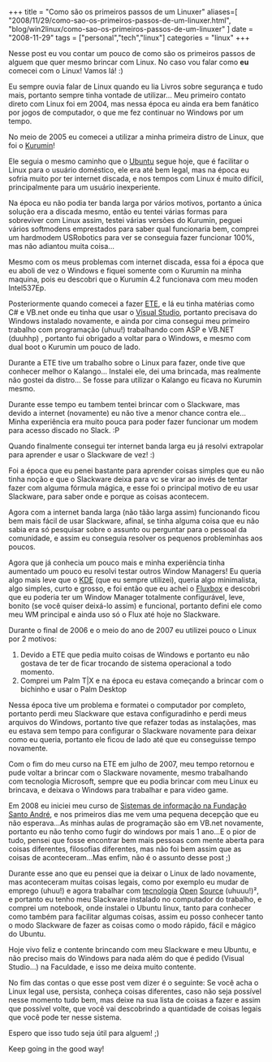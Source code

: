 +++
title = "Como são os primeiros passos de um Linuxer"
aliases=[
  "2008/11/29/como-sao-os-primeiros-passos-de-um-linuxer.html",
  "blog/win2linux/como-sao-os-primeiros-passos-de-um-linuxer"
]
date = "2008-11-29"
tags = ["personal","tech","linux"]
categories = "linux"
+++

Nesse post eu vou contar um pouco de como são os primeiros passos de
alguem que quer mesmo brincar com Linux. No caso vou falar como **eu**
comecei com o Linux! Vamos lá! :)

Eu sempre ouvia falar de Linux quando eu lia Livros sobre segurança e
tudo mais, portanto sempre tinha vontade de utilizar... Meu primeiro
contato direto com Linux foi em 2004, mas nessa época eu ainda era bem
fanático por jogos de computador, o que me fez continuar no Windows
por um tempo.

No meio de 2005 eu comecei a utilizar a minha primeira distro de Linux,
que foi o [Kurumin](http://www.gdhpress.com.br/kurumin/ "Kurumin")!

Ele seguia o mesmo caminho que o [Ubuntu](http://www.ubuntu.com)
segue hoje, que é facilitar o Linux para o usuário
doméstico, ele era até bem legal, mas na época eu sofria muito por ter
internet discada, e nos tempos com Linux é muito difícil,
principalmente para um usuário inexperiente.

Na época eu não podia ter banda larga por vários motivos, portanto a
única solução era a discada mesmo, então eu tentei várias formas para
sobreviver com Linux assim, testei várias versões do Kurumin, peguei
vários softmodens emprestados para saber qual funcionaria bem, comprei
um hardmodem USRobotics para ver se conseguia fazer funcionar 100%,
mas não adiantou muita coisa...

Mesmo com os meus problemas com internet discada, essa foi a época que
eu aboli de vez o Windows e fiquei somente com o Kurumin na minha
maquina, pois eu descobri que o Kurumin 4.2 funcionava com meu moden
Intel537Ep.

Posteriormente quando comecei a fazer
[ETE](http://www.centropaulasouza.sp.gov.br/Ete/Escolas/Metrop_Sao_Paulo/Diadema_ETEC_Diadema.html),
e lá eu tinha matérias como C# e VB.net onde eu tinha que usar o
[Visual Studio](http://msdn.microsoft.com/en-us/vstudio/default.aspx),
portanto precisava do Windows instalado novamente, e
ainda por cima consegui meu primeiro trabalho com programação (uhuu!)
trabalhando com ASP e VB.NET (duuhhp) , portanto fui obrigado a
voltar para o Windows, e mesmo com dual boot o Kurumin um pouco de
lado.

Durante a ETE tive um trabalho sobre o Linux para fazer, onde tive que
conhecer melhor o Kalango... Instalei ele, dei uma brincada, mas
realmente não gostei da distro... Se fosse para utilizar o Kalango eu
ficava no Kurumin mesmo.

Durante esse tempo eu tambem tentei brincar com o Slackware, mas
devido a internet (novamente) eu não tive a menor chance contra
ele... Minha experiência era muito pouca para poder fazer funcionar um
modem para acesso discado no Slack. :P

Quando finalmente consegui ter internet banda larga eu já resolvi
extrapolar para aprender e usar o Slackware de vez! :)

Foi a época que eu penei bastante para aprender coisas simples que eu
não tinha noção e que o Slackware deixa para vc se virar ao invés de
tentar fazer com alguma fórmula mágica, e esse foi o principal motivo
de eu usar Slackware, para saber onde e porque as coisas acontecem.

Agora com a internet banda larga (não tãão larga assim)
funcionando ficou bem mais fácil de usar Slackware, afinal, se tinha
alguma coisa que eu não sabia era só pesquisar sobre o assunto ou
perguntar para o pessoal da comunidade, e assim eu conseguia resolver
os pequenos probleminhas aos poucos.

Agora que já conhecia um pouco mais e minha experiência tinha
aumentado um pouco eu resolvi testar outros Window Managers! Eu queria
algo mais leve que o [KDE](http://www.kde.org/ "KDE official page")
(que eu sempre utilizei), queria algo minimalista, algo simples, curto
e grosso, e foi então que eu achei o [Fluxbox](http://fluxbox.org/)
e descobri que eu poderia ter um Window
Manager totalmente configurável, leve, bonito (se você quiser
deixá-lo assim) e funcional, portanto defini ele como meu WM
principal e ainda uso só o Flux até hoje no Slackware.

Durante o final de 2006 e o meio do ano de 2007 eu utilizei pouco o
Linux por 2 motivos:

1. Devido a ETE que pedia muito coisas de Windows e portanto eu não gostava de ter de ficar trocando de sistema operacional a todo momento.
2. Comprei um Palm T|X e na época eu estava começando a brincar com o bichinho e usar o Palm Desktop

Nessa época tive um problema e formatei o computador por completo,
portanto perdi meu Slackware que estava configuradinho e perdi meus
arquivos do Windows, portanto tive que refazer todas as instalações,
mas eu estava sem tempo para configurar o Slackware novamente para
deixar como eu queria, portanto ele ficou de lado até que eu
conseguisse tempo novamente.

Com o fim do meu curso na ETE em julho de 2007, meu tempo retornou e
pude voltar a brincar com o Slackware novamente, mesmo trabalhando com
tecnologia Microsoft, sempre que eu podia brincar com meu Linux eu
brincava, e deixava o Windows para trabalhar e para video game.

Em 2008 eu iniciei meu curso de
[Sistemas de informação na Fundação Santo André](http://www.fsa.br/conteudo/index.asp?c=2&amp;s=13&amp;ss=185),
e nos primeiros dias me vem uma pequena decepção que eu não
esperava...As minhas aulas de programação são em VB.net novamente,
portanto eu não tenho como fugir do windows por mais 1 ano...E o pior
de tudo, pensei que fosse encontrar bem mais pessoas com mente aberta
para coisas diferentes, filosofias diferentes, mas não foi bem assim
que as coisas de aconteceram...Mas enfim, não é o assunto desse post
;)

Durante esse ano que eu pensei que ia deixar o Linux de lado
novamente, mas aconteceram muitas coisas legais, como por exemplo eu
mudar de emprego (uhuu!) e agora trabalhar com
[tecnologia](http://www.rubyonrails.org/ "Ruby On Rails")
[Open](http://www.ruby-lang.org/en/ "Ruby")
[Source](http://www.php.net/ "PHP") (uhuuu!)², e portanto eu tenho
meu Slackware instalado no computador do trabalho, e comprei um
notebook, onde instalei o Ubuntu linux, tanto para conhecer como
também para facilitar algumas coisas, assim eu posso conhecer tanto o
modo Slackware de fazer as coisas como o modo rápido, fácil e mágico
do Ubuntu.

Hoje vivo feliz e contente brincando com meu Slackware e meu Ubuntu, e
não preciso mais do Windows para nada além do que é pedido (Visual
Studio...) na Faculdade, e isso me deixa muito contente.

No fim das contas o que esse post vem dizer é o seguinte: Se você acha
o Linux legal use, persista, conheça coisas diferentes, caso não seja
possível nesse momento tudo bem, mas deixe na sua lista de coisas a
fazer e assim que possível volte, que você vai descobrindo a
quantidade de coisas legais que você pode ter nesse sistema.

Espero que isso tudo seja útil para alguem! ;)

Keep going in the good way!
